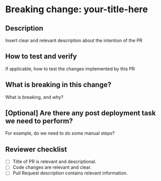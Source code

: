 <!--
    // jscpd:ignore-start
    (this is a comment and will be ignored by the markdown processor).
     PR-s that are still WIP should be drafts until the PR is ready for review.

     Please adhere to these best practices when creating a PR:
     - Use sensible commit messages adhering to conventional commits
     - Keep the scope and amount of changes in PR as small as possible
     - Describe how you have tested, and how it be tested after merge.

     Thanks to Forem for insperation for this template: https://github.com/forem/forem/blob/main/.github/PULL_REQUEST_TEMPLATE.md?plain=1
-->

# Breaking change: your-title-here

## Description

Insert clear and relevant description about the intention of the PR

## How to test and verify

If applicable, how to test the changes implemented by this PR

## What is breaking in this change?

What is breaking, and why?

## [Optional] Are there any post deployment task we need to perform?

For example, do we need to do some manual steps?

<!--
  This next portion is used by the reviewer
-->

## Reviewer checklist

- [ ] Title of PR is relevant and descriptional.
- [ ] Code changes are relevant and clear.
- [ ] Pull Request description contains relevant information.

<!--
// jscpd:ignore-end
-->
